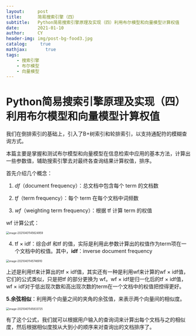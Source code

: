 ```yaml
---
layout:     post
title:      简易搜索引擎（四）
subtitle:   Python简易搜索引擎原理及实现（四）利用布尔模型和向量模型计算权值
date:       2021-01-10
author:     CY
header-img: img/post-bg-food3.jpg
catalog: 	 true
mathjax:       true
tags:
    - 搜索引擎
    - 布尔模型
	- 向量模型
---
```




# Python简易搜索引擎原理及实现（四）利用布尔模型和向量模型计算权值

我们在倒排索引的基础上，引入了B+树索引和轮排索引，以支持通配符的模糊查询方式。

本篇主要是掌握和测试布尔模型和向量模型在信息检索中应用的基本方法，计算出一些参数值，辅助搜索引擎去对最终各查询结果计算权值，排序。

首先介绍几个概念：
1. *df*（document frequency）：总文档中包含每个 term 的文档数

2. *tf*（term frequency）：每个 term 在每个文档中词频数

3. *wf*（weighting term frequency）：根据 tf 计算 term 的权值

  wf 计算公式：

  <img src="https://tva1.sinaimg.cn/large/008eGmZEly1gp492tc9dyj30kk02eaas.jpg" alt="image-20210401145624959" style="zoom: 50%;" />

4. tf × idf：综合df 和tf 的值，实际是利用此参数计算出的权值作为term项在一个文档中的权值。其中，**idf**：inverse document frequency

<img src="https://tva1.sinaimg.cn/large/008eGmZEly1gp493fsjnxj30os0jomzc.jpg" alt="image-20210401145746910" style="zoom:50%;" />

上述是利用tf来计算出的tf × idf值，其实还有一种是利用wf来计算的wf × idf值，它们的公式类似，只是把tf 的部分更换为 wf。wf × idf是归一化后的tf × idf值，wf × idf对于低出现次数和高出现次数的term在一个文档中的权值把控得更好。

**5.余弦相似**：利用两个向量之间的夹角的余弦值，来表示两个向量间的相似度。

<img src="https://tva1.sinaimg.cn/large/008eGmZEly1gp4945la4hj30y80u0woh.jpg" alt="image-20210401145833725" style="zoom: 50%;" />

有了这个公式，我们就可以根据用户输入的查询词来计算出每个文档与之的相似度，然后根据相似度按从大到小的顺序来对查询出的文档排序了。

